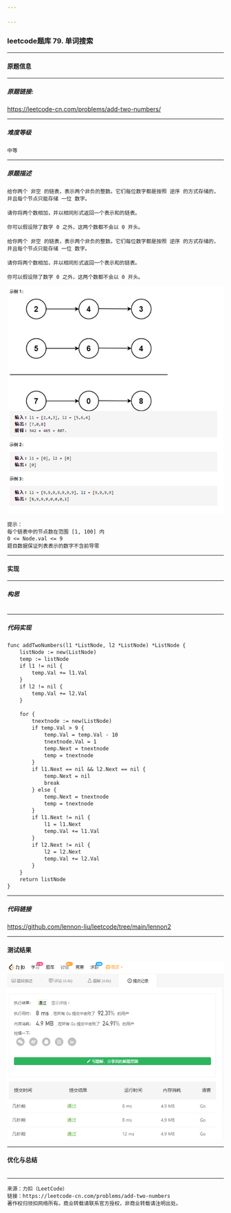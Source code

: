 ```yaml
---

---
```


### leetcode题库 79. 单词搜索

---
#### 原题信息

---
##### 原题链接:

https://leetcode-cn.com/problems/add-two-numbers/

---
##### 难度等级
```
中等
```

---
##### 原题描述
```
给你两个 非空 的链表，表示两个非负的整数。它们每位数字都是按照 逆序 的方式存储的，并且每个节点只能存储 一位 数字。

请你将两个数相加，并以相同形式返回一个表示和的链表。

你可以假设除了数字 0 之外，这两个数都不会以 0 开头。

给你两个 非空 的链表，表示两个非负的整数。它们每位数字都是按照 逆序 的方式存储的，并且每个节点只能存储 一位 数字。

请你将两个数相加，并以相同形式返回一个表示和的链表。

你可以假设除了数字 0 之外，这两个数都不会以 0 开头。
```

![example1](/img/lennon2/example1.png)
```
提示：
每个链表中的节点数在范围 [1, 100] 内
0 <= Node.val <= 9
题目数据保证列表表示的数字不含前导零
```
---
#### 实现

---
##### 构思
```

```
---
##### 代码实现
```
func addTwoNumbers(l1 *ListNode, l2 *ListNode) *ListNode {
	listNode := new(ListNode)
	temp := listNode
	if l1 != nil {
		temp.Val += l1.Val
	}
	if l2 != nil {
		temp.Val += l2.Val
	}

	for {
		tnextnode := new(ListNode)
		if temp.Val > 9 {
			temp.Val = temp.Val - 10
			tnextnode.Val = 1
			temp.Next = tnextnode
			temp = tnextnode
		}
		if l1.Next == nil && l2.Next == nil {
			temp.Next = nil
			break
		} else {
			temp.Next = tnextnode
			temp = tnextnode
		}
		if l1.Next != nil {
			l1 = l1.Next
			temp.Val += l1.Val
		}
		if l2.Next != nil {
			l2 = l2.Next
			temp.Val += l2.Val
		}
	}
	return listNode
}
```
---
##### 代码链接

https://github.com/lennon-liu/leetcode/tree/main/lennon2

---
#### 测试结果

![lennon2](/img/lennon2/lennon2.png)

----
#### 优化与总结
```

```

---
```
来源：力扣（LeetCode）
链接：https://leetcode-cn.com/problems/add-two-numbers
著作权归领扣网络所有。商业转载请联系官方授权，非商业转载请注明出处。
```
